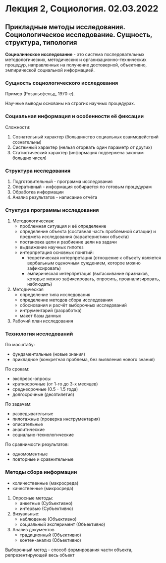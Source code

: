 # Лекция 2, Социология. 02.03.2022

## Прикладные методы исследования. Социологическое исследование. Сущность, структура, типология

**Социолическое исследование** - это система последовательных методологических, методических и организационно-технических процедур, направленных на получение достоверной, объективно, эмпирической социальной информацией.

### Сущность социологического исследования

Пример (Розальсфельд, 1970-е).

Научные выводы основаны на строгих научных процедурах.

### Социальная информация и особенности её фиксации

Сложности:
1. Сознательный характер (большинство социальных взаимодействий сознательны)
2. Системный характер (нельзя оторвать один параметр от других)
3. Статистический характер (информация подвержена законам больших чисел)

### Структура исследования

1. Подготовительный - программа исследования
2. Оперативный - информация собирается по готовым процедурам
3. Обработка информации
4. Анализ результатов - написание отчёта

### Стуктура программы исследования

1. Методологическая:
    - проблемная ситуация и её определение
    - определение объекта (составная часть проблемной ситации) и предмета исследования (характеристики объекта)
    - постановка цели и разбиение цели на задачи
    - выдвижение научных гипотез
    - интерпретация основных понятий:
        - теоретическая интерпретация (отношение к объекту является вербальным оценочным суждением, которое можно зафиксировать)
        - эмпирическая интерпретация (вытаскивание признаков, которые можно зафиксировать, опросить, проанализировать, наблюдать)
2. Методическая
    - определение типа исследования
    - определение методов сбора исследования
    - обоснования и расчёт выборочных исследований
    - интрументарий (разработка)
    - макет базы данных
3. Рабочий план исследования

### Технология исследований

По масштабу:
- фундаментальные (новые знания) 
- прикладное (конкретная проблема, без выявления нового знания)

По срокам:
- экспресс-опросы
- краткосрочные (от 1-го до 3-х месяцев)
- среднесрочные (0.5 - 1.5 года)
- долгосрочные (десятилетия)

По задачам:
- разведывательные
- пилотажные (проверка инструментария)
- описательные
- аналитические
- социально-технологические

По сравнимости результатов: 
- одномоментные
- повторные и сравнительные

### Методы сбора информации
- количественные (макросреда)
- качественные (микросреда)

1. Опросные методы:
    - анкетные (Субъективно)
    - интервью (Субъективно)
2. Визуальные:
    - наблюдение (Объективно)
    - социальный эксперимент (Объективно)
3. Анализ документов
    - традиционный (Объективно)
    - контен-анализ (Объективно)

Выборочный метод - способ формирования части объекта, репрезентирующей весь объект



